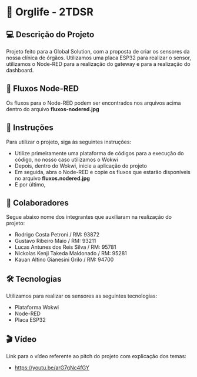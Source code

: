 #  🥼 **Orglife - 2TDSR**

## 💻 Descrição do Projeto
Projeto feito para a Global Solution, com a proposta de criar os sensores da nossa clínica de órgãos. Utilizamos uma placa ESP32 para realizar o sensor, utilizamos o Node-RED para a realização do gateway e para a realização do dashboard.

## 💎 Fluxos Node-RED 
Os fluxos para o Node-RED podem ser encontrados nos arquivos acima dentro do arquivo **fluxos-nodered.jpg**

## 📝 Instruções
Para utilizar o projeto, siga às seguintes instruções:
- Utilize primeiramente uma plataforma de códigos para a execução do código, no nosso caso utilizamos o Wokwi
- Depois, dentro do Wokwi, inicie a aplicação do projeto
- Em seguida, abra o Node-RED e copie os fluxos que estarão disponíveis no arquivo **fluxos.nodered.jpg**
- E por último, 

## 🦺 Colaboradores
Segue abaixo nome dos integrantes que auxiliaram na realização do projeto:
* Rodrigo Costa Petroni / RM: 93872
* Gustavo Ribeiro Maio / RM: 93211
* Lucas Antunes dos Reis Silva / RM: 95781
* Nickolas Kenji Takeda Maldonado / RM: 95281
* Kauan Altino Gianesini Grilo / RM: 94700

## 🛠️ Tecnologias
Utilizamos para realizar os sensores as seguintes tecnologias:
* Plataforma Wokwi
* Node-RED
* Placa ESP32

## 🎬 Vídeo
Link para o vídeo referente ao pitch do projeto com explicação dos temas: 
* https://youtu.be/arG7gNc4fGY

